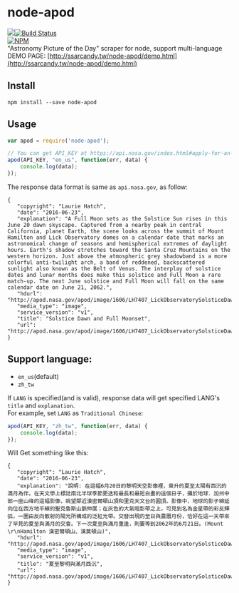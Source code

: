 # node-apod
![](https://david-dm.org/SSARCandy/node-apod.svg)[![Build Status](https://travis-ci.org/SSARCandy/node-apod.svg?branch=master)](https://travis-ci.org/SSARCandy/node-apod)  
[![NPM](https://nodei.co/npm/node-apod.png?downloads=true)](https://nodei.co/npm/node-apod/)  
"Astronomy Picture of the Day" scraper for node, support multi-language  
DEMO PAGE: [http://ssarcandy.tw/node-apod/demo.html](http://ssarcandy.tw/node-apod/demo.html) 

## Install

```
npm install --save node-apod
``` 

## Usage

```js
var apod = require('node-apod');

// You can get API_KEY at https://api.nasa.gov/index.html#apply-for-an-api-key
apod(API_KEY, "en_us", function(err, data) {
    console.log(data);
});
```

The response data format is same as `api.nasa.gov`, as follow:
```
{
   "copyright": "Laurie Hatch",
   "date": "2016-06-23",
   "explanation": "A Full Moon sets as the Solstice Sun rises in this June 20 dawn skyscape. Captured from a nearby peak in central California, planet Earth, the scene looks across the summit of Mount Hamilton and Lick Observatory domes on a calendar date that marks an astronomical change of seasons and hemispherical extremes of daylight hours. Earth's shadow stretches toward the Santa Cruz Mountains on the western horizon. Just above the atmospheric grey shadowband is a more colorful anti-twilight arch, a band of reddened, backscattered sunlight also known as the Belt of Venus. The interplay of solstice dates and lunar months does make this solstice and Full Moon a rare match-up. The next June solstice and Full Moon will fall on the same calendar date on June 21, 2062.",
   "hdurl": "http://apod.nasa.gov/apod/image/1606/LH7407_LickObservatorySolsticeDawnMoonset_1440x960.jpg",
   "media_type": "image",
   "service_version": "v1",
   "title": "Solstice Dawn and Full Moonset",
   "url": "http://apod.nasa.gov/apod/image/1606/LH7407_LickObservatorySolsticeDawnMoonset_1024x683.jpg"
}
```

## Support language:
 - `en_us`(default)
 - `zh_tw`

If `LANG` is specified(and is valid), response data will get specified LANG's `title` and `explanation`.  
For example, set `LANG` as `Traditional Chinese`:

```js
apod(API_KEY, "zh_tw", function(err, data) {
    console.log(data);
});
```  

Will Get something like this: 

```
{
   "copyright": "Laurie Hatch",
   "date": "2016-06-23",
   "explanation": "說明: 在這幅6月20日的黎明天空影像裡，東升的夏至太陽有西沉的滿月為伴。在天文學上標誌南北半球季節更迭和最長和最短白畫的這個日子，攝於地球．加州中部一座山峰的這幅影像，眺望鄰近漢密爾頓山頂和里克天文台的圓頂。影像中，地球的影子綿延向位在西方地平線的聖克魯斯山脈伸展；在灰色的大氣暗影帶之上，可見到名為金星帶的彩反輝弧，一圈由反向散射的陽光所構成的泛紅光帶。交替出現的至日與農曆月份，恰好在這一天帶來了罕見的夏至與滿月的交會。下一次夏至與滿月重逢，則要等到2062年的6月21日。(Mount \r\nHamilton 漢密爾頓山、漢莫頓山)",
   "hdurl": "http://apod.nasa.gov/apod/image/1606/LH7407_LickObservatorySolsticeDawnMoonset_1440x960.jpg",
   "media_type": "image",
   "service_version": "v1",
   "title": "夏至黎明與滿月西沉",
   "url": "http://apod.nasa.gov/apod/image/1606/LH7407_LickObservatorySolsticeDawnMoonset_1024x683.jpg"
}
```
